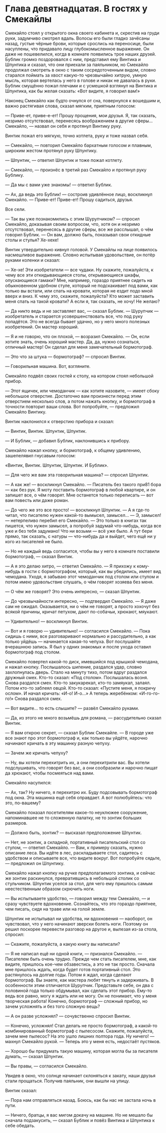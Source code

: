 # Глава девятнадцатая. В гостях у Смекайлы

Смекайло стоял у открытого окна своего кабинета и, скрестив на груди руки, задумчиво смотрел вдаль. Волосы его были гладко зачёсаны назад, густые чёрные брови, которые срослись на переносице, были насуплены, что придавало лицу глубокомысленное выражение. Он даже не пошевелился, когда в комнате появились трое наших друзей. Бублик громко поздоровался с ним, представил ему Винтика и Шпунтика и сказал, что они приехали за паяльником, но Смекайло продолжал смотреть в окно с таким сосредоточенным видом, словно старался поймать за хвост какую-то чрезвычайно хитрую, умную мысль, которая вертелась у него в голове и никак не давалась в руки. Бублик смущённо пожал плечами и с усмешкой взглянул на Винтика и Шпунтика, как бы желая сказать: «Вот видите, я говорил вам!»

Наконец Смекайло как будто очнулся от сна, повернулся к вошедшим и, важно растягивая слова, сказал мягким, приятным голосом:

— Приве-ет, приве-е-ет! Прошу прощения, мои друзья. Я, так сказать, незримо отсутствовал, перенесясь воображением в другие сферы... Смекайло, — назвал он себя и протянул Винтику руку.

Винтик пожал его мягкую, точно котлета, руку и тоже назвал себя.

— Смекайло, — повторил Смекайло бархатным голосом и плавным, широким жестом протянул руку Шпунтику.

— Шпунтик, — ответил Шпунтик и тоже пожал котлету.

— Смекайло, — произнёс в третий раз Смекайло и протянул руку Бублику.

— Да мы с вами уже знакомы! — ответил Бублик.

— Ах, да ведь это Бублик! — состроив удивлённое лицо, воскликнул Смекайло. — Приве-ет! Приве-ет! Прошу садиться, друзья.

Все сели.

— Так вы уже познакомились с этим Шурупчиком? — спросил Смекайло, доказывая своим вопросом, что, хотя он и незримо отсутствовал, перенесясь в другие сферы, все же расслышал, о чём говорил Бублик. — Он вам, должно быть, показывал свои откидные столы и стулья? Хе-хехе!

Винтик утвердительно кивнул головой. У Смекайлы на лице появилось насмешливое выражение. Словно испытывая удовольствие, он потёр руками коленки и сказал:

— Хе-хе! Эти изобретатели — все чудаки. Ну скажите, пожалуйста, к чему все эти откидывающиеся столы, открывающиеся шкафы, опускающиеся гамаки? Мне, например, гораздо приятнее сидеть на обыкновенном удобном стуле, который не подскакивает под вами, как только вы встали, или спать на кровати, которая не ездит подо мной вверх и вниз. К чему это, скажите, пожалуйста? Кто может заставить меня спать на такой кровати? А если я, так сказать, не хочу! Не желаю?

— Да никто ведь и не заставляет вас, — сказал Бублик. — Шурупчик — изобретатель и старается усовершенствовать все, что под руку попадётся. Это не всегда бывает удачно, но у него много полезных изобретений. Он мастер хороший.

— Я и не говорю, что он плохой, — возразил Смекайло. — Он, если хотите знать, очень хороший мастер. Да, да, нужно сознаться, отличный мастер! Он сделал для меня замечательный бормотограф.

— Это что за штука — бормотограф? — спросил Винтик.

— Говорильная машина. Вот, взгляните.

Смекайло подвёл своих гостей к столу, на котором стоял небольшой прибор.

— Этот ящичек, или чемоданчик — как хотите назовите, — имеет сбоку небольшое отверстие. Достаточно вам произнести перед этим отверстием несколько слов, а потом нажать кнопку, и бормотограф в точности повторит ваши слова. Вот попробуйте, — предложил Смекайло Винтику.

Винтик наклонился к отверстию прибора и сказал:

— Винтик, Винтик. Шпунтик, Шпунтик.

— И Бублик, — добавил Бублик, наклонившись к прибору.

Смекайло нажал кнопку, и бормотограф, к общему удивлению, зашепелявил гнусавым голосом:

«Винтик, Винтик. Шпунтик, Шпунтик. И Бублик».

— Для чего же вам эта говорильная машина? — спросил Шпунтик.

— А как же! — воскликнул Смекайло. — Писатель без такого при81 бора — как без рук. Я моту поставить бормотограф в любой квартире, и он запишет все, о чём говорят. Мне останется только переписать — вот вам повесть или даже роман.

— До чего же это все просто! — воскликнул Шпунтик. — А я где-то читал, что писателю нужен какой-то вымысел, замысел... — Э, замысел! — нетерпеливо перебил его Смекайло. — Это только в книгах так пишется, что нужен замысел, а попробуй задумай что-нибудь, когда все уже и без тебя задумано! Что ни возьми — всё уже было. А тут бери прямо, так сказать, с натуры — что-нибудь да и выйдет, чего ещё ни у кого из писателей не было.

— Но не каждый ведь согласится, чтобы вы у него в комнате поставили бормотограф, — сказал Винтик.

— А я это делаю хитро, — ответил Смекайло. — Я прихожу к кому-нибудь в гости с бормотографом, который, как вы убедились, имеет вид чемодана. Уходя, я забываю этот чемоданчик под столом или стулом и потом имею удовольствие слушать, о чём говорят хозяева без меня.

— О чём же говорят? Это очень интересно, — сказал Шпунтик.

— До чрезвычайности интересно, — подтвердил Смекайло. — Я даже сам не ожидал. Оказывается, ни о чём не говорят, а просто хохочут без всякой причины, кричат петухом, дают по-собачьи, хрюкают, мяукают.

— Удивительно! — воскликнул Винтик.

— Вот и я говорю — удивительно! — согласился Смекайло. — Пока сидишь с ними, все разговаривают нормально и рассудительно, а как только уйдёшь — начинается какая-то чепуха. Вот послушайте вчерашнюю запись. Я был у одних знакомых и после ухода оставил бормотограф под столом.

Смекайло повертел какой-то диск, имевшийся под крышкой чемодана, и нажал кнопку. Послышалось шипение, раздался удар, словно захлопнулась дверь. Стало на минуту тихо, потом вдруг раздался дружный смех. Кто-то сказал: «Под столом». Послышалась возня. Снова раздался смех. Кто-то закукарекал, кто-то замяукал, залаял. Потом кто-то заблеял овцой. Кто-то сказал: «Пустите меня, я покричу ослом». И начал кричать: «И-о! И-о...» А теперь жеребёнком: «И-го-го-го!» Снова раздался смех.

— Вот видите... то есть слышите? — развёл Смекайло руками.

— Да, из этого не много возьмёшь для романа, — рассудительно сказал Винтик.

— Я вам открою секрет, — сказал Бублик Смекайле. — В городе уже все знают про этот бормотограф и, как только вы уйдёте, нарочно начинают кричать в эту машинку разную чепуху.

— Зачем же кричать чепуху?

— Ну, вы хотели перехитрить их, а они перехитрили вас. Вы хотели подслушивать, что говорят без вас, а они сообразили и нарочно пищат да хрюкают, чтобы посмеяться над вами.

Смекайло насупился:

— Ах, так? Ну ничего, я перехитрю их. Буду подсовывать бормотограф под окна. Эта машинка ещё себя оправдает. А вот полюбуйтесь: что это, по-вашему?

Смекайло показал посетителям какое-то неуклюжее сооружение, напоминавшее не то сложенную палатку, не то зонтик больших размеров.

— Должно быть, зонтик? — высказал предположение Шпунтик.

— Нет, не зонтик, а складной, портативный писательский стол со стулом, — ответил Смекайло. — Вам, к примеру сказать, нужно описание леса. Вы идёте в лес, раскладываете стол, садитесь с удобством и описываете все, что видите вокруг. Вот попробуйте сядьте, — предложил он Шпунтику.

Смекайло нажал кнопку на ручке предполагаемого зонтика, и сейчас же зонтик раскинулся, превратившись в небольшой столик со стульчиком. Шпунтик уселся за стол, для чего ему пришлось самым неестественным образом скрючить ноги.

— Вы испытываете удобство, — говорил между тем Смекайло, — и сразу чувствуете вдохновение. Сознайтесь, что это гораздо приятнее, чем писать, сидя на траве или на голой земле.

Шпунтик не испытывал ни удобства, ни вдохновения — наоборот, он чувствовал, что у него начинают зверски болеть ноги. Поэтому он решил поскорее перевести разговор на другое и, вылезая из-за стола, спросил:

— Скажите, пожалуйста, а какую книгу вы написали?

— Я не написал ещё ни одной книги, — признался Смекайло. — Писателем быть очень трудно. Прежде чем стать писателем, мне, как видите, пришлось кое-чем обзавестись, а это не так просто. Сначала мне пришлось ждать, когда будет готов портативный стол. Это растянулось на долгие годы. Потом я ждал, когда сделают бормотограф. Вы знаете, как мастера любят тянуть и задерживать. В особенности этим отличается Шурупчик. Представьте себе, он два с половиной года только обдумывал, как сделать этот прибор. Ему-то ведь все равно, могу я ждать или не могу. Он не понимает, что у меня творческая работа! Конечно, бормотограф — сложный прибор, но зачем усложнять и без того сложную вещь?

— А он разве усложнял? — сочувственно спросил Винтик.

— Конечно, усложнял! Стал делать не просто бормотограф, а какой-то комбинированный бормотограф с пылесосом. Скажите, пожалуйста, зачем мне пылесос? На это ушло лишних полтора года. Ну ничего! — махнул Смекайло рукой. — Теперь это у меня есть, недостаёт пустяков.

— Хорошо бы придумать такую машину, которая могла бы за писателя думать, — сказал Шпунтик.

— Вы правы, — согласился Смекайло.

Увидев в окно, что солнце начинает склоняться к закату, наши друзья стали прощаться. Получив паяльник, они вышли на улицу.

Винтик сказал:

— Пора нам отправляться назад. Боюсь, как бы нас не застала ночь в пути.

— Ничего, братцы, я вас мигом докачу на машине. Но не мешало бы сначала подзакусить, — сказал Бублик и повёз Винтика и Шпунтика к себе обедать.

